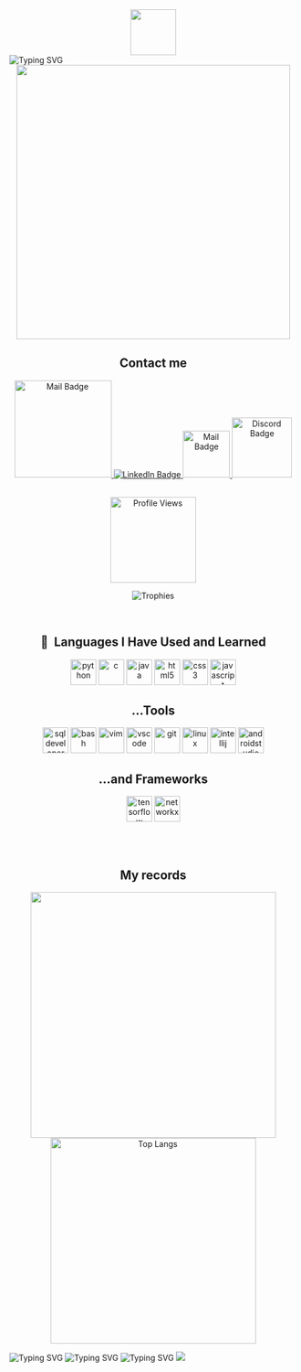 <div align="center">  

  <img src="https://media.giphy.com/media/hvRJCLFzcasrR4ia7z/giphy.gif" width="80px"/>

</div>

<img src="https://readme-typing-svg.demolab.com/?lines=Hello+there!+I'm+George.;About+me:;;from+Brain+import+QuickLearning+as+ql;ql.LearnEverything(duration=everyday);+;+;&multiline=true&size=20&duration=1000&height=130&width=1200&center=true&pause=800&font=Inknut+Antiqua" alt="Typing SVG">

<div id="header" align="center">
  <img src="https://mymodernmet.com/wp/wp-content/uploads/2021/01/boston-dynamics-do-you-love-me-robot-dance-01.gif" width="480"/>
  <div id="badges">
  <a>
    <h2 align="center"><b>Contact me</b></h2>
  </a>
  <a href="https://geokaza.crd.co/">
    <img src="https://img.shields.io/website?down_color=red&down_message=geokaz-off&label=myWebsite&logo=geokaz&up_color=purple&up_message=geokaza&url=https%3A%2F%2Fgeokaza.crd.co%2F" width="170px" alt="Mail Badge"/>
  </a>
  <a href="https://www.linkedin.com/in/georgekazazis/">
    <img src="https://img.shields.io/badge/LinkedIn-blue?style=for-the-badge&logo=linkedin&logoColor=white" alt="LinkedIn Badge"/>
  </a>
<!--   <a href="https://www.youtube.com/channel/UCzbR3vGy8ybNgN37MVRQyRQ">
    <img src="https://img.shields.io/badge/YouTube-red?style=for-the-badge&logo=youtube&logoColor=white" alt="Youtube Badge"/>
  </a> -->
  <a href="mailto:yiwrgos_v.i.p@hotmail.com">
    <img src="https://camo.githubusercontent.com/88c919ff67666d749e5dabae3d863769320aa8dd0a5bcb52528ce0ae41b7080e/68747470733a2f2f696d672e736869656c64732e696f2f62616467652f2d456d61696c2d7265643f7374796c653d666c61742d737175617265266c6f676f3d676d61696c266c6f676f436f6c6f723d7768697465" width="82px" alt="Mail Badge"/>
  </a>
  <a href="https://discordapp.com/users/Maagnitude#1317">
  <img src="https://img.shields.io/badge/discord-blueviolet?style=for-the-badge&logo=discord&logoColor=white" width="105px" alt="Discord Badge"/>
  </a>
<!--   <a href="https://www.kaggle.com/georgekazazis">
  <img src="https://www.kaggle.com/static/images/logos/kaggle-logo-gray-300.png" width="62px" alt="Kaggle Badge"/>
  </a> -->
  </div>
</div>
<br>

<p align="center">
  <img src="https://komarev.com/ghpvc/?username=Maagnitude&style=plastic&label=PROFILE+VIEWS&color=blueviolet" alt="Profile Views" width="150">
</p>

<p align="center">
  <img src="https://github-profile-trophy.vercel.app/?username=Maagnitude&no-bg=true&no-frame=true&title=MultiLanguage,PR,Repositories,Commits&theme=discord&column=4" alt="Trophies">
</p>
<br>

<h2 align="center"> 🚀 &nbsp;Languages I Have Used and Learned</h2>
<p align="center">
<img src="https://cdn.jsdelivr.net/gh/devicons/devicon/icons/python/python-original.svg" alt="python" width="45" height="45"/>
<img src="https://cdn.jsdelivr.net/gh/devicons/devicon/icons/c/c-original.svg" alt="c" width="45" height="45"/>
<img src="https://cdn.jsdelivr.net/gh/devicons/devicon/icons/java/java-original.svg" alt="java" width="45" height="45"/>
<img src="https://cdn.jsdelivr.net/gh/devicons/devicon/icons/html5/html5-original.svg" alt="html5" width="45" height="45"/>
<img src="https://cdn.jsdelivr.net/gh/devicons/devicon/icons/css3/css3-original.svg" alt="css3" width="45" height="45"/>
<img src="https://cdn.jsdelivr.net/gh/devicons/devicon/icons/javascript/javascript-original.svg" alt="javascript" width="45" height="45"/>
</p>
<h2 align="center">...Tools</h2>
<p align="center">
<img src="https://png2.cleanpng.com/sh/ea5bcccbcd4acf0617cd9a36e88bf9ca/L0KzQYm3U8IxN5d0j5H0aYP2gLBuTf9zaZRxfZ98cXywdLb9hfxweJZ3RdH7YXPvdX7rggRiapJ4fZ95bD32gb20jCJia51qRehuY4Tygn76kfwue5Z3jtd7LXnmf7A0VfFjOJRpTqtuMnK7c4m1UsE3QGk2TaQ6NUK0RYS9U8YyQWM9T5D5bne=/kisspng-oracle-sql-developer-oracle-database-pl-sql-oracle-vector-sql-server-icon-5ab0cd69e2b8c8.2168815215215363619287.png" alt="sqldeveloper" width="45" height="45"/>
<img src="https://cdn.jsdelivr.net/gh/devicons/devicon/icons/bash/bash-original.svg" alt="bash" width="45" height="45"/>
<img src="https://cdn.jsdelivr.net/gh/devicons/devicon/icons/vim/vim-original.svg" alt="vim" width="45" height="45"/>
<img src="https://cdn.jsdelivr.net/gh/devicons/devicon/icons/vscode/vscode-original.svg" alt="vscode" width="45" height="45"/>
<img src="https://cdn.jsdelivr.net/gh/devicons/devicon/icons/git/git-original.svg" alt="git" width="45" height="45"/>
<img src="https://cdn.jsdelivr.net/gh/devicons/devicon/icons/linux/linux-original.svg" alt="linux" width="45" height="45"/>
<img src="https://cdn.jsdelivr.net/gh/devicons/devicon/icons/intellij/intellij-original.svg" alt="intellij" width="45" height="45"/>
<img src="https://cdn.jsdelivr.net/gh/devicons/devicon/icons/androidstudio/androidstudio-original.svg" alt="androidstudio" width="45" height="45"/>
</p>
<h2 align="center">...and Frameworks</h2>
<p align="center">
<img src="https://cdn.jsdelivr.net/gh/devicons/devicon/icons/tensorflow/tensorflow-original.svg" alt="tensorflow" width="45" height="45"/>
<img src="https://cdn.jsdelivr.net/gh/devicons/devicon/icons/networkx/networkx-original.svg" alt="networkx" width="45" height="45"/>
</p>
<br></br>

<h2 align="center">My records</h2>
<p align="center">
  <picture>
    <source srcset="https://github-readme-stats.vercel.app/api?username=Maagnitude&show_icons=true&theme=transparent&count_private=true"/>
    <source srcset="https://github-readme-stats.vercel.app/api?username=Maagnitude&show_icons=true&theme=transparent&count_private=true" media="(prefers-color-scheme: dark), (prefers-color-scheme: dark)"/>
    <img src="https://github-readme-stats.vercel.app/api?username=Maagnitude&show_icons=true&theme=transparent&count_private=true" width="430"> 
  </picture> 
  <picture>
        <img src="https://github-readme-stats.vercel.app/api/top-langs/?username=Maagnitude&theme=transparent&layout=compact" alt="Top Langs" width="360">
  </picture>
</p>
   
<img src="https://readme-typing-svg.demolab.com/?lines=Interested+in+Machine+Learning+and+Data+Science;Getting+better+every+day!&multiline=true&size=30&duration=2000&height=100&width=1200&center=true&pause=2000&font=Inknut+Antiqua" alt="Typing SVG">

<img src="https://readme-typing-svg.demolab.com/?lines=Currently+learning+programming+languages,+such+as+Python,+C,+Java.&multiline=true&size=30&duration=2000&height=50&width=1200&center=true&pause=6000&font=Inknut+Antiqua" alt="Typing SVG">

<img src="https://readme-typing-svg.demolab.com/?lines=Looking+to+collaborate+on+any+project,+I'm+able+to+comprehend.&multiline=true&size=30&duration=2000&height=50&width=1200&center=true&pause=6000&font=Inknut+Antiqua" alt="Typing SVG">


<!---<img src="https://github.com/thepiyushmalhotra/thepiyushmalhotra/blob/output/github-contribution-grid-snake.svg"/>--->
     
<img src="https://camo.githubusercontent.com/b867e04377eea646939445ce4e0565253428256abc39c6d32d7b67aab3160d18/68747470733a2f2f63617073756c652d72656e6465722e76657263656c2e6170702f6170693f747970653d776176696e6726636f6c6f723d6772616469656e74266865696768743d3130302673656374696f6e3d666f6f746572" theme=tokyonight/>

<!---
Maagnitude/Maagnitude is a ✨ special ✨ repository because its `README.md` (this file) appears on your GitHub profile.
You can click the Preview link to take a look at your changes.
--->
